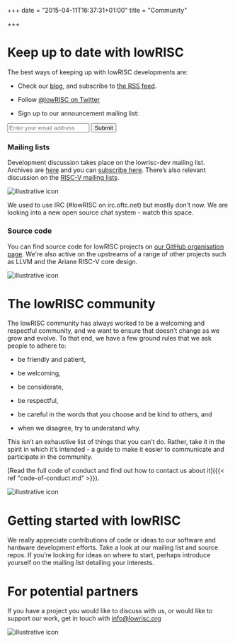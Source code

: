 +++
date = "2015-04-11T16:37:31+01:00"
title = "Community"

+++

# Keep up to date with lowRISC
The best ways of keeping up with lowRISC developments are:

 * Check our [blog](http://lowrisc.org/blog), and subscribe to [the RSS feed](https://www.lowrisc.org/index.xml).

 * Follow [@lowRISC on Twitter](https://twitter.com/lowRISC)

 * Sign up to our announcement mailing list:
  <form class="subscribe-form" action="http://subscribe.lowrisc.org/subscribe" method="post">
    <input name="email" type="email" placeholder="Enter your email address" required>
    <button type="submit" class="subscribe-button">Submit</button>
  </form>

### Mailing lists
Development discussion takes place on the lowrisc-dev mailing list. Archives are [here](https://listmaster.pepperfish.net/pipermail/lowrisc-dev-lists.lowrisc.org/) and you can [subscribe here](http://listmaster.pepperfish.net/cgi-bin/mailman/listinfo/lowrisc-dev-lists.lowrisc.org). There’s also relevant discussion on the [RISC-V mailing lists](http://riscv.org/mailing-lists/).

 ![illustrative icon](/img/chat.png "chat")

We used to use IRC (#lowRISC on irc.oftc.net) but mostly don’t now. We are looking into a new open source chat system - watch this space.

### Source code
You can find source code for lowRISC projects on [our GitHub organisation page](https://github.com/lowrisc). We're also active on the upstreams of a range of other projects such as LLVM and the Ariane RISC-V core design.

 ![illustrative icon](/img/code.png "code")

# The lowRISC community
The lowRISC community has always worked to be a welcoming and respectful community, and we want to ensure that doesn’t change as we grow and evolve. To that end, we have a few ground rules that we ask people to adhere to:

 * be friendly and patient,

 * be welcoming,

 * be considerate,

 * be respectful,

 * be careful in the words that you choose and be kind to others, and

 * when we disagree, try to understand why.

This isn’t an exhaustive list of things that you can’t do. Rather, take it in the spirit in which it’s intended - a guide to make it easier to communicate and participate in the community.

[Read the full code of conduct and find out how to contact us about it]({{< ref "code-of-conduct.md" >}}).

 ![illustrative icon](/img/people.png "people")

# Getting started with lowRISC
We really appreciate contributions of code or ideas to our software and hardware development efforts. Take a look at our mailing list and source repos.  If you’re looking for ideas on where to start, perhaps introduce yourself on the mailing list detailing your interests.

# For potential partners
If you have a project you would like to discuss with us, or would like to support our work, get in touch with info@lowrisc.org

 ![illustrative icon](/img/handshake.png "handshake")
